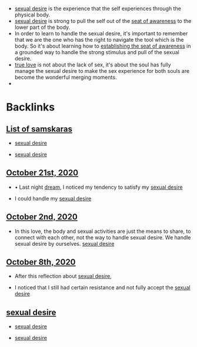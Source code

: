 - [sexual desire](<sexual desire.md>) is the experience that the self experiences through the physical body.
- [sexual desire](<sexual desire.md>) is strong to pull the self out of the [seat of awareness](<seat of awareness.md>) to the lower part of the body. 
- In order to learn to handle the sexual desire, it's important to remember that we are the one who has the right to navigate the tool which is the body. So it's about learning how to [establishing the seat of awareness](<establishing the seat of awareness.md>) in a grounded way to handle the strong stimulus and pull of the sexual desire.
- [true love](<true love.md>) is not about the lack of sex, it's about the soul has fully manage the sexual desire to make the sex experience for both souls are become the wonderful merging moments.
- 

# Backlinks
## [List of samskaras](<List of samskaras.md>)
- [sexual desire](<sexual desire.md>)

- [sexual desire](<sexual desire.md>)

## [October 21st, 2020](<October 21st, 2020.md>)
- •	Last night [dream](<dream.md>), I noticed my tendency to satisfy my [sexual desire](<sexual desire.md>)

- I could handle my [sexual desire](<sexual desire.md>)

## [October 2nd, 2020](<October 2nd, 2020.md>)
- In this love, the body and sexual activities are just the means to share, to connect with each other, not the way to handle sexual desire. We handle sexual desire by ourselves. [sexual desire](<sexual desire.md>)

## [October 8th, 2020](<October 8th, 2020.md>)
- After this reflection about [sexual desire](<sexual desire.md>),

- I noticed that I still had certain resistance and not fully accept the [sexual desire](<sexual desire.md>)

## [sexual desire](<sexual desire.md>)
- [sexual desire](<sexual desire.md>)

- [sexual desire](<sexual desire.md>)

